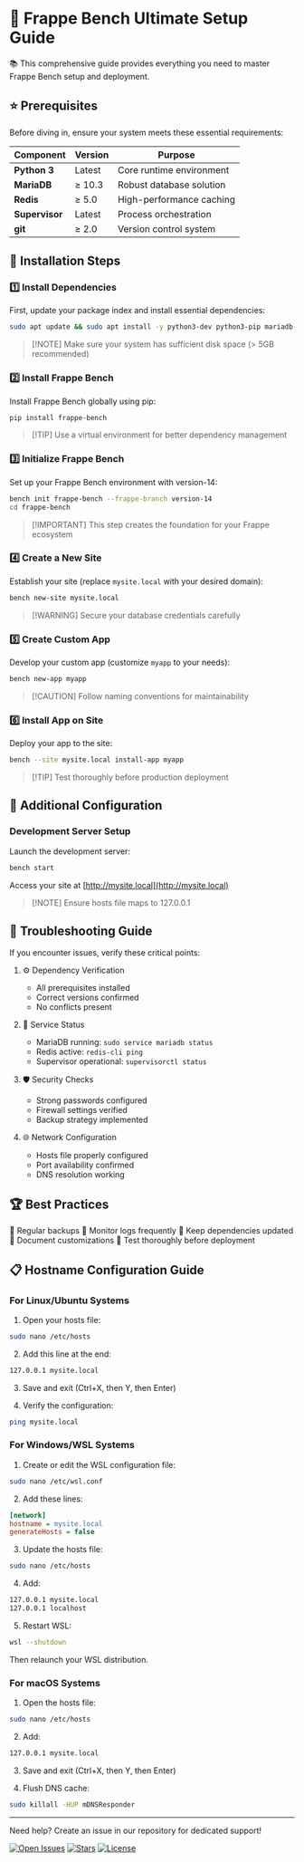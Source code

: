 # 🚀 Frappe Bench Ultimate Setup Guide

📚 This comprehensive guide provides everything you need to master Frappe Bench setup and deployment.


## ⭐ Prerequisites

Before diving in, ensure your system meets these essential requirements:


| Component | Version | Purpose |
|-----------|---------|---------|
| **Python 3** | Latest | Core runtime environment |
| **MariaDB** | ≥ 10.3 | Robust database solution |
| **Redis**   | ≥ 5.0  | High-performance caching |
| **Supervisor** | Latest | Process orchestration |
| **git**     | ≥ 2.0  | Version control system |

## 📝 Installation Steps

### 1️⃣ Install Dependencies

First, update your package index and install essential dependencies:

```bash
sudo apt update && sudo apt install -y python3-dev python3-pip mariadb-server redis supervisor
```

> [!NOTE] Make sure your system has sufficient disk space (> 5GB recommended)

### 2️⃣ Install Frappe Bench

Install Frappe Bench globally using pip:

```bash
pip install frappe-bench
```

> [!TIP] Use a virtual environment for better dependency management

### 3️⃣ Initialize Frappe Bench

Set up your Frappe Bench environment with version-14:

```bash
bench init frappe-bench --frappe-branch version-14
cd frappe-bench
```

> [!IMPORTANT] This step creates the foundation for your Frappe ecosystem

### 4️⃣ Create a New Site

Establish your site (replace `mysite.local` with your desired domain):

```bash
bench new-site mysite.local
```

> [!WARNING] Secure your database credentials carefully

### 5️⃣ Create Custom App

Develop your custom app (customize `myapp` to your needs):

```bash
bench new-app myapp
```

> [!CAUTION] Follow naming conventions for maintainability

### 6️⃣ Install App on Site

Deploy your app to the site:

```bash
bench --site mysite.local install-app myapp
```

> [!TIP] Test thoroughly before production deployment

## 🚀 Additional Configuration

### Development Server Setup

Launch the development server:

```bash
bench start
```

Access your site at [http://mysite.local](http://mysite.local)

> [!NOTE] Ensure hosts file maps to 127.0.0.1

## 🎯 Troubleshooting Guide

If you encounter issues, verify these critical points:

1. ⚙️ Dependency Verification
   - All prerequisites installed
   - Correct versions confirmed
   - No conflicts present

2. 🔄 Service Status
   - MariaDB running: `sudo service mariadb status`
   - Redis active: `redis-cli ping`
   - Supervisor operational: `supervisorctl status`

3. 🛡️ Security Checks
   - Strong passwords configured
   - Firewall settings verified
   - Backup strategy implemented

4. 🌐 Network Configuration
   - Hosts file properly configured
   - Port availability confirmed
   - DNS resolution working

## 🏆 Best Practices

🔹 Regular backups
🔹 Monitor logs frequently
🔹 Keep dependencies updated
🔹 Document customizations
🔹 Test thoroughly before deployment

## 📋 Hostname Configuration Guide

### For Linux/Ubuntu Systems

1. Open your hosts file:
```bash
sudo nano /etc/hosts
```

2. Add this line at the end:
```bash
127.0.0.1 mysite.local
```

3. Save and exit (Ctrl+X, then Y, then Enter)

4. Verify the configuration:
```bash
ping mysite.local
```

### For Windows/WSL Systems

1. Create or edit the WSL configuration file:
```bash
sudo nano /etc/wsl.conf
```

2. Add these lines:
```ini
[network]
hostname = mysite.local
generateHosts = false
```

3. Update the hosts file:
```bash
sudo nano /etc/hosts
```

4. Add:
```bash
127.0.0.1 mysite.local
127.0.0.1 localhost
```

5. Restart WSL:
```bash
wsl --shutdown
```

Then relaunch your WSL distribution.

### For macOS Systems

1. Open the hosts file:
```bash
sudo nano /etc/hosts
```

2. Add:
```bash
127.0.0.1 mysite.local
```

3. Save and exit (Ctrl+X, then Y, then Enter)

4. Flush DNS cache:
```bash
sudo killall -HUP mDNSResponder
```

---

Need help? Create an issue in our repository for dedicated support!

[![Open Issues](https://img.shields.io/github/issues/DavidWells/advanced-markdown)](https://github.com/DavidWells/advanced-markdown/issues)
[![Stars](https://img.shields.io/github/stars/DavidWells/advanced-markdown)](https://github.com/DavidWells/advanced-markdown/stargazers)
[![License](https://img.shields.io/github/license/DavidWells/advanced-markdown)](https://github.com/DavidWells/advanced-markdown/blob/master/LICENSE)

[^1]: [Create an issue here](https://github.com/DavidWells/advanced-markdown/issues/new)
